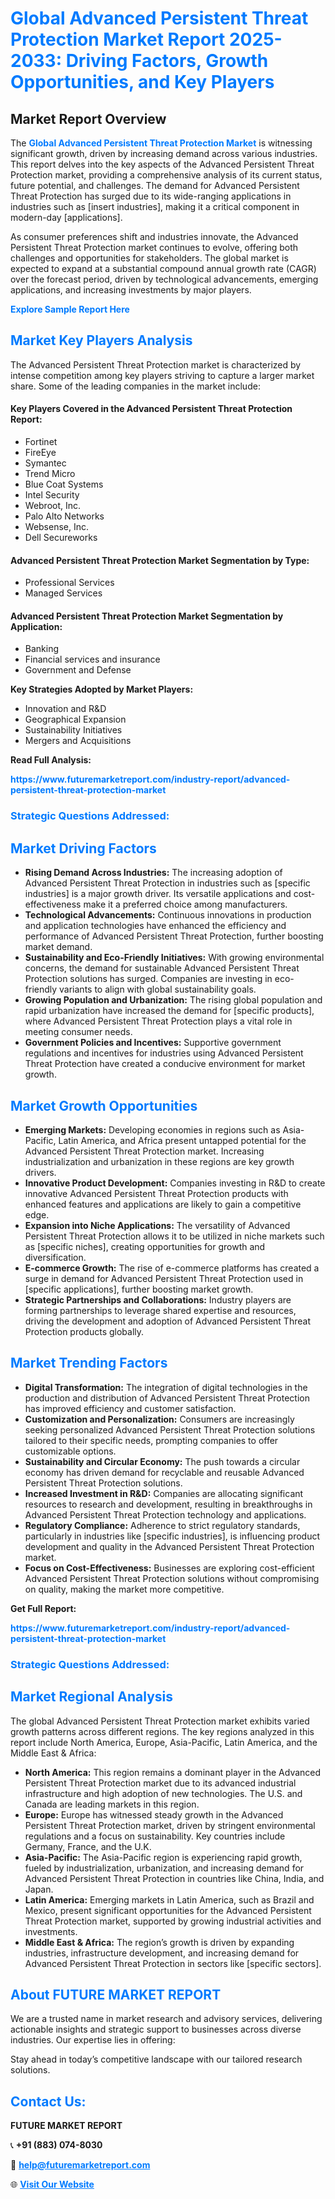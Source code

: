 <h1 style="color: #007BFF;">Global Advanced Persistent Threat Protection Market Report 2025-2033: Driving Factors, Growth Opportunities, and Key Players</h1>

<section id="overview">
<h2>Market Report Overview</h2>
<p>The <a href="https://www.futuremarketreport.com/industry-report/advanced-persistent-threat-protection-market" style="color: #007BFF; text-decoration: none;"><strong>Global Advanced Persistent Threat Protection Market</strong></a> is witnessing significant growth, driven by increasing demand across various industries. This report delves into the key aspects of the Advanced Persistent Threat Protection market, providing a comprehensive analysis of its current status, future potential, and challenges. The demand for Advanced Persistent Threat Protection has surged due to its wide-ranging applications in industries such as [insert industries], making it a critical component in modern-day [applications].</p>
<p>As consumer preferences shift and industries innovate, the Advanced Persistent Threat Protection market continues to evolve, offering both challenges and opportunities for stakeholders. The global market is expected to expand at a substantial compound annual growth rate (CAGR) over the forecast period, driven by technological advancements, emerging applications, and increasing investments by major players.</p>
</section>

<section id="overview">
<p><a href="https://www.futuremarketreport.com/request-sample/reportId=42334" style="color: #007BFF; text-decoration: none;"><strong>Explore Sample Report Here</strong></a></p>
</section>

<section id="key-players">
<h2 style="color: #007BFF;">Market Key Players Analysis</h2>
<p>The Advanced Persistent Threat Protection market is characterized by intense competition among key players striving to capture a larger market share. Some of the leading companies in the market include:</p>
<h4>Key Players Covered in the Advanced Persistent Threat Protection Report:</h4>
<ul><li>Fortinet</li><li>FireEye</li><li>Symantec</li><li>Trend Micro</li><li>Blue Coat Systems</li><li>Intel Security</li><li>Webroot, Inc.</li><li>Palo Alto Networks</li><li>Websense, Inc.</li><li>Dell Secureworks</li></ul>
<h4>Advanced Persistent Threat Protection Market Segmentation by Type:</h4>
<ul><li>Professional Services</li><li>Managed Services</li></ul>

<h4>Advanced Persistent Threat Protection Market Segmentation by Application:</h4>
<ul><li>Banking</li><li>Financial services and insurance</li><li>Government and Defense</li></ul>
<p><strong>Key Strategies Adopted by Market Players:</strong></p>
<ul>
<li>Innovation and R&D</li>
<li>Geographical Expansion</li>
<li>Sustainability Initiatives</li>
<li>Mergers and Acquisitions</li>
</ul>
</section>

<section>
<p><strong>Read Full Analysis: </strong></p><a href="https://www.futuremarketreport.com/industry-report/advanced-persistent-threat-protection-market" style="color: #007BFF; text-decoration: none;"><strong>https://www.futuremarketreport.com/industry-report/advanced-persistent-threat-protection-market</strong></a>
<h3 style="color: #007BFF;">Strategic Questions Addressed:</h3>
</section>

<section id="driving-factors">
<h2 style="color: #007BFF;">Market Driving Factors</h2>
<ul>
<li><strong>Rising Demand Across Industries:</strong> The increasing adoption of Advanced Persistent Threat Protection in industries such as [specific industries] is a major growth driver. Its versatile applications and cost-effectiveness make it a preferred choice among manufacturers.</li>
<li><strong>Technological Advancements:</strong> Continuous innovations in production and application technologies have enhanced the efficiency and performance of Advanced Persistent Threat Protection, further boosting market demand.</li>
<li><strong>Sustainability and Eco-Friendly Initiatives:</strong> With growing environmental concerns, the demand for sustainable Advanced Persistent Threat Protection solutions has surged. Companies are investing in eco-friendly variants to align with global sustainability goals.</li>
<li><strong>Growing Population and Urbanization:</strong> The rising global population and rapid urbanization have increased the demand for [specific products], where Advanced Persistent Threat Protection plays a vital role in meeting consumer needs.</li>
<li><strong>Government Policies and Incentives:</strong> Supportive government regulations and incentives for industries using Advanced Persistent Threat Protection have created a conducive environment for market growth.</li>
</ul>
</section>

<section id="growth-opportunities">
<h2 style="color: #007BFF;">Market Growth Opportunities</h2>
<ul>
<li><strong>Emerging Markets:</strong> Developing economies in regions such as Asia-Pacific, Latin America, and Africa present untapped potential for the Advanced Persistent Threat Protection market. Increasing industrialization and urbanization in these regions are key growth drivers.</li>
<li><strong>Innovative Product Development:</strong> Companies investing in R&D to create innovative Advanced Persistent Threat Protection products with enhanced features and applications are likely to gain a competitive edge.</li>
<li><strong>Expansion into Niche Applications:</strong> The versatility of Advanced Persistent Threat Protection allows it to be utilized in niche markets such as [specific niches], creating opportunities for growth and diversification.</li>
<li><strong>E-commerce Growth:</strong> The rise of e-commerce platforms has created a surge in demand for Advanced Persistent Threat Protection used in [specific applications], further boosting market growth.</li>
<li><strong>Strategic Partnerships and Collaborations:</strong> Industry players are forming partnerships to leverage shared expertise and resources, driving the development and adoption of Advanced Persistent Threat Protection products globally.</li>
</ul>
</section>

<section id="trending-factors">
<h2 style="color: #007BFF;">Market Trending Factors</h2>
<ul>
<li><strong>Digital Transformation:</strong> The integration of digital technologies in the production and distribution of Advanced Persistent Threat Protection has improved efficiency and customer satisfaction.</li>
<li><strong>Customization and Personalization:</strong> Consumers are increasingly seeking personalized Advanced Persistent Threat Protection solutions tailored to their specific needs, prompting companies to offer customizable options.</li>
<li><strong>Sustainability and Circular Economy:</strong> The push towards a circular economy has driven demand for recyclable and reusable Advanced Persistent Threat Protection solutions.</li>
<li><strong>Increased Investment in R&D:</strong> Companies are allocating significant resources to research and development, resulting in breakthroughs in Advanced Persistent Threat Protection technology and applications.</li>
<li><strong>Regulatory Compliance:</strong> Adherence to strict regulatory standards, particularly in industries like [specific industries], is influencing product development and quality in the Advanced Persistent Threat Protection market.</li>
<li><strong>Focus on Cost-Effectiveness:</strong> Businesses are exploring cost-efficient Advanced Persistent Threat Protection solutions without compromising on quality, making the market more competitive.</li>
</ul>
</section>

<section>
<p><strong>Get Full Report: </strong></p><a href="https://www.futuremarketreport.com/industry-report/advanced-persistent-threat-protection-market" style="color: #007BFF; text-decoration: none;"><strong>https://www.futuremarketreport.com/industry-report/advanced-persistent-threat-protection-market</strong></a>
<h3 style="color: #007BFF;">Strategic Questions Addressed:</h3>
</section>


<section id="regional-analysis">
<h2 style="color: #007BFF;">Market Regional Analysis</h2>
<p>The global Advanced Persistent Threat Protection market exhibits varied growth patterns across different regions. The key regions analyzed in this report include North America, Europe, Asia-Pacific, Latin America, and the Middle East & Africa:</p>
<ul>
<li><strong>North America:</strong> This region remains a dominant player in the Advanced Persistent Threat Protection market due to its advanced industrial infrastructure and high adoption of new technologies. The U.S. and Canada are leading markets in this region.</li>
<li><strong>Europe:</strong> Europe has witnessed steady growth in the Advanced Persistent Threat Protection market, driven by stringent environmental regulations and a focus on sustainability. Key countries include Germany, France, and the U.K.</li>
<li><strong>Asia-Pacific:</strong> The Asia-Pacific region is experiencing rapid growth, fueled by industrialization, urbanization, and increasing demand for Advanced Persistent Threat Protection in countries like China, India, and Japan.</li>
<li><strong>Latin America:</strong> Emerging markets in Latin America, such as Brazil and Mexico, present significant opportunities for the Advanced Persistent Threat Protection market, supported by growing industrial activities and investments.</li>
<li><strong>Middle East & Africa:</strong> The region’s growth is driven by expanding industries, infrastructure development, and increasing demand for Advanced Persistent Threat Protection in sectors like [specific sectors].</li>
</ul>
</section>

<footer>
<h2 style="color: #007BFF;">About FUTURE MARKET REPORT</h2>
<p>We are a trusted name in market research and advisory services, delivering actionable insights and strategic support to businesses across diverse industries. Our expertise lies in offering:</p>

<p>Stay ahead in today’s competitive landscape with our tailored research solutions.</p>

<h2 style="color: #007BFF;">Contact Us:</h2>
<p><strong>FUTURE MARKET REPORT</strong></p>
<p>📞 <strong>+91 (883) 074-8030</strong></p>
<p>📧 <strong><a href="mailto:help@futuremarketreport.com" style="color: #007BFF;">help@futuremarketreport.com</a></strong></p>
<p>🌐 <strong><a href="https://www.futuremarketreport.com/" style="color: #007BFF;">Visit Our Website</a></strong></p>
</footer>